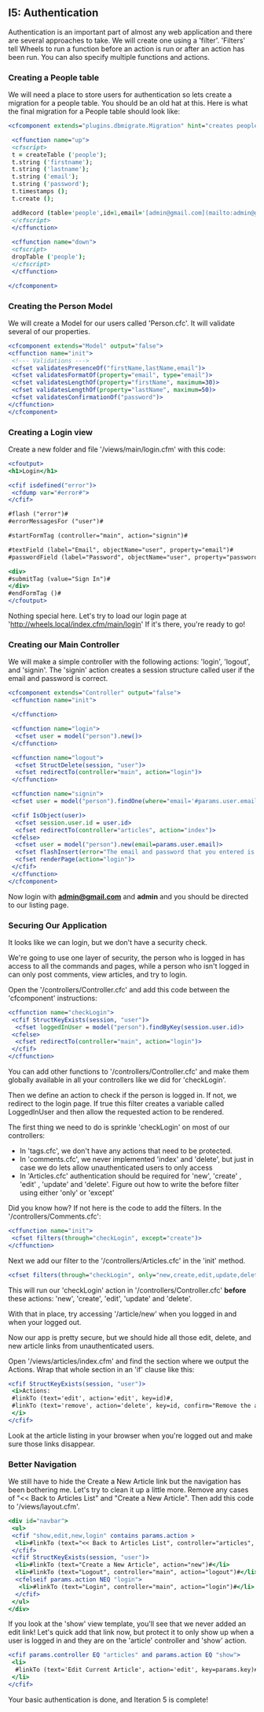 ## I5: Authentication

Authentication is an important part of almost any web application and there are several approaches to take. We will create one using a 'filter'. 'Filters' tell Wheels to run a function before an action is run or after an action has been run. You can also specify multiple functions and actions.

### Creating a People table

We will need a place to store users for authentication so lets create a migration for a people table. You should be an old hat at this. Here is what the final migration for a People table should look like:

```cfm
<cfcomponent extends="plugins.dbmigrate.Migration" hint="creates people table">  

 <cffunction name="up">  
 <cfscript>  
 t = createTable ('people');  
 t.string ('firstname');  
 t.string ('lastname');  
 t.string ('email');  
 t.string ('password');  
 t.timestamps ();  
 t.create ();

 addRecord (table='people',id=1,email='[admin@gmail.com](mailto:admin@gmail.com)',password='#Hash ("admin")#');  
 </cfscript>  
 </cffunction>  
 
 <cffunction name="down">  
 <cfscript>  
 dropTable ('people');  
 </cfscript>  
 </cffunction>  

</cfcomponent>
```

### Creating the Person Model

We will create a Model for our users called 'Person.cfc'. It will validate several of our properties.

```cfm
<cfcomponent extends="Model" output="false">
<cffunction name="init">
 <!--- Validations --->
 <cfset validatesPresenceOf("firstName,lastName,email")>  
 <cfset validatesFormatOf(property="email", type="email")>  
 <cfset validatesLengthOf(property="firstName", maximum=30)>  
 <cfset validatesLengthOf(property="lastName", maximum=50)>  
 <cfset validatesConfirmationOf("password")>
</cffunction>
</cfcomponent>
```

### Creating a Login view

Create a new folder and file '/views/main/login.cfm' with this code:

```cfm
<cfoutput>
<h1>Login</h1>

<cfif isdefined("error")>  
 <cfdump var="#error#">  
</cfif>

#flash ("error")#  
#errorMessagesFor ("user")#

#startFormTag (controller="main", action="signin")#

#textField (label="Email", objectName="user", property="email")#  
#passwordField (label="Password", objectName="user", property="password")#

<div>
#submitTag (value="Sign In")#  
</div>
#endFormTag ()#
</cfoutput>
```

Nothing special here. Let's try to load our login page at 'http://wheels.local/index.cfm/main/login' If it's there, you're ready to go!

### Creating our Main Controller

We will make a simple controller with the following actions: 'login', 'logout', and 'signin'. The 'signin' action creates a session structure called user if the email and password is correct.

```cfm
<cfcomponent extends="Controller" output="false">
 <cffunction name="init">

 </cffunction>

 <cffunction name="login">  
  <cfset user = model("person").new()>  
 </cffunction>

 <cffunction name="logout">  
  <cfset StructDelete(session, "user")>  
  <cfset redirectTo(controller="main", action="login")>  
 </cffunction>

 <cffunction name="signin">  
 <cfset user = model("person").findOne(where="email='#params.user.email#' AND password='#hash(params.user.password)#'")>

 <cfif IsObject(user)>  
  <cfset session.user.id = user.id>  
  <cfset redirectTo(controller="articles", action="index")>  
 <cfelse>  
  <cfset user = model("person").new(email=params.user.email)>  
  <cfset flashInsert(error="The email and password that you entered is not valid.")>  
  <cfset renderPage(action="login")>  
 </cfif>  
 </cffunction>
</cfcomponent>
```

Now login with **[admin@gmail.com](mailto:admin@gmail.com)** and **admin** and you should be directed to our listing page.

### Securing Our Application

It looks like we can login, but we don't have a security check.

We're going to use one layer of security, the person who is logged in has access to all the commands and pages, while a person who isn't logged in can only post comments, view articles, and try to login.

Open the '/controllers/Controller.cfc' and add this code between the 'cfcomponent' instructions:

```cfm
<cffunction name="checkLogin">  
 <cfif StructKeyExists(session, "user")>  
  <cfset loggedInUser = model("person").findByKey(session.user.id)>  
 <cfelse>  
  <cfset redirectTo(controller="main", action="login")>  
 </cfif>  
</cffunction>
```

You can add other functions to '/controllers/Controller.cfc' and make them globally available in all your controllers like we did for 'checkLogin'.

Then we define an action to check if the person is logged in. If not, we redirect to the login page. If true this filter creates a variable called LoggedInUser and then allow the requested action to be rendered.

The first thing we need to do is sprinkle 'checkLogin' on most of our controllers:

- In 'tags.cfc', we don't have any actions that need to be protected.  
- In 'comments.cfc', we never implemented 'index' and 'delete', but just in case we do lets allow unauthenticated users to only access 
- In 'Articles.cfc' authentication should be required for 'new', 'create' , 'edit' , 'update' and 'delete'. Figure out how to write the before filter using either 'only' or 'except'

Did you know how? If not here is the code to add the filters. In the '/controllers/Comments.cfc':

```cfm
<cffunction name="init">  
 <cfset filters(through="checkLogin", except="create")>  
</cffunction>
```

Next we add our filter to the '/controllers/Articles.cfc' in the 'init' method.

```cfm
<cfset filters(through="checkLogin", only="new,create,edit,update,delete")>
```

This will run our 'checkLogin' action in  '/controllers/Controller.cfc' **before** these actions: 'new',  'create', 'edit', 'update' and 'delete'.

With that in place, try accessing '/article/new' when you logged in and when your logged out.

Now our app is pretty secure, but we should hide all those edit, delete, and new article links from unauthenticated users.

Open '/views/articles/index.cfm' and find the section where we output the Actions. Wrap that whole section in an 'if' clause like this:

```cfm
<cfif StructKeyExists(session, "user")>  
 <i>Actions:  
 #linkTo (text='edit', action='edit', key=id)#,  
 #linkTo (text='remove', action='delete', key=id, confirm="Remove the article '#title#'?")#   
 </i>  
</cfif>
```

Look at the article listing in your browser when you're logged out and make sure those links disappear.

### Better Navigation

We still have to hide the Create a New Article link but the navigation has been bothering me. Let's try to clean it up a little more. Remove any cases of "<< Back to Articles List" and "Create a New Article". Then add this code to '/views/layout.cfm'.

```cfm
<div id="navbar">
 <ul>
 <cfif "show,edit,new,login" contains params.action >  
  <li>#linkTo (text="<< Back to Articles List", controller="articles", action="index")# </li>
 </cfif>  
 <cfif StructKeyExists(session, "user")>  
  <li>#linkTo (text="Create a New Article", action="new")#</li>
  <li>#linkTo (text="Logout", controller="main", action="logout")#</li>
  <cfelseif params.action NEQ "login">  
   <li>#linkTo (text="Login", controller="main", action="login")#</li>
  </cfif>  
 </ul>
</div>
```

If you look at the 'show' view template, you'll see that we never added an edit link! Let's quick add that link now, but protect it to only show up when a user is logged in and they are on the 'article' controller and 'show' action.

```cfm
<cfif params.controller EQ "articles" and params.action EQ "show">  
 <li>
  #linkTo (text='Edit Current Article', action='edit', key=params.key)#
 </li>
</cfif>
```

Your basic authentication is done, and Iteration 5 is complete!